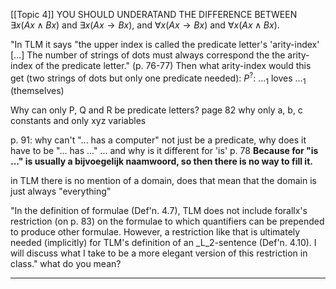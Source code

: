 [[Topic 4]]
YOU SHOULD UNDERATAND THE DIFFERENCE BETWEEN $\exists x (Ax \land Bx)$ and $\exists x (Ax \rightarrow Bx)$, and $\forall x (Ax \rightarrow Bx)$ and $\forall x (Ax \land Bx)$.

"In TLM it says "the upper index is called the predicate letter's 'arity-index' [...] The number of strings of dots must always correspond the the arity-index of the predicate letter." (p. 76-77)
Then what arity-index would this get (two strings of dots but only one predicate needed):
$P^?$: $..._1$ loves $..._1$ (themselves)

Why can only P, Q and R be predicate letters? page 82
why only a, b, c constants
and only xyz variables

p. 91: why can't "... has a computer" not just be a predicate, why does it have to be "... has ..."
... and why is it different for 'is' p. 78
**Because for "is ..."  is usually a bijvoegelijk naamwoord, so then there is no way to fill it.**

in TLM there is no mention of a domain, does that mean that the domain is just always "everything"

"In the definition of formulae (Def'n. 4.7), TLM does not include forallx's restriction (on p. 83) on the formulae to which quantifiers can be prepended to produce other formulae. However, a restriction like that is ultimately needed (implicitly) for TLM's definition of an _L_2-sentence (Def'n. 4.10). I will discuss what I take to be a more elegant version of this restriction in class."
what do you mean?



---
